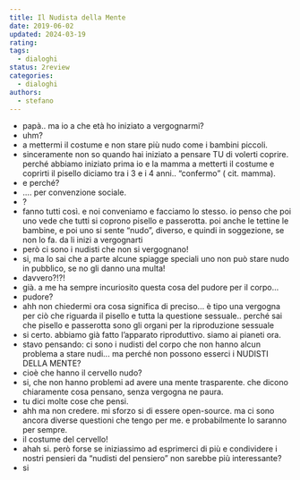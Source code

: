 ```yaml
---
title: Il Nudista della Mente
date: 2019-06-02
updated: 2024-03-19
rating: 
tags:
  - dialoghi
status: 2review
categories:
  - dialoghi
authors:
  - stefano
---
```


- papà.. ma io a che età ho iniziato a vergognarmi?
- uhm?
- a mettermi il costume e non stare più nudo come i bambini piccoli.
- sinceramente non so quando hai iniziato a pensare TU di volerti coprire. perché abbiamo iniziato prima io e la mamma a metterti il costume e coprirti il pisello diciamo tra i 3 e i 4 anni.. “confermo” ( cit. mamma).
- e perché?
- .... per convenzione sociale.
- ?
- fanno tutti così. e noi conveniamo e facciamo lo stesso. io penso che poi uno vede che tutti si coprono pisello e passerotta. poi anche le tettine le bambine, e poi uno si sente “nudo”, diverso, e quindi in soggezione, se non lo fa. da li inizi a vergognarti
- però ci sono i nudisti che non si vergognano!
- si, ma lo sai che a parte alcune spiagge speciali uno non può stare nudo in pubblico, se no gli danno una multa!
- davvero?!?!
- già. a me ha sempre incuriosito questa cosa del pudore per il corpo...
- pudore?
- ahh non chiedermi ora cosa significa di preciso... è tipo una vergogna per ciò che riguarda il pisello e tutta la questione sessuale.. perché sai che pisello e passerotta sono gli organi per la riproduzione sessuale
- si certo. abbiamo già fatto l’apparato riproduttivo. siamo ai pianeti ora.
- stavo pensando: ci sono i nudisti del corpo che non hanno alcun problema a stare nudi... ma perché non possono esserci i NUDISTI DELLA MENTE?
- cioè che hanno il cervello nudo?
- si, che non hanno problemi ad avere una mente trasparente. che dicono chiaramente cosa pensano, senza vergogna ne paura.
- tu dici molte cose che pensi.
- ahh ma non credere. mi sforzo si di essere open-source. ma ci sono ancora diverse questioni che tengo per me. e probabilmente lo saranno per sempre.
- il costume del cervello!
- ahah si. però forse se iniziassimo ad esprimerci di più e condividere i nostri pensieri da “nudisti del pensiero” non sarebbe più interessante?
- si
